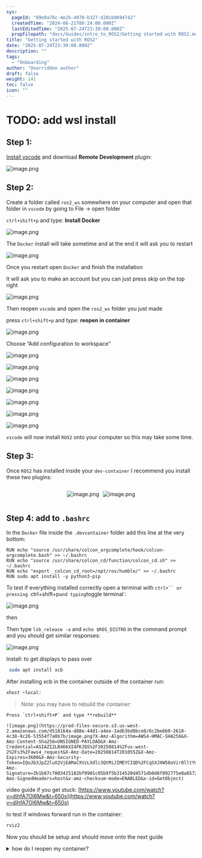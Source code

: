 ```yaml
---
sys:
  pageId: "89e0a78c-4e2b-4070-b327-d28cb0694742"
  createdTime: "2024-08-21T00:24:00.000Z"
  lastEditedTime: "2025-07-24T23:30:00.000Z"
  propFilepath: "docs/Guides/intro_to_ROS2/Getting started with ROS2.md"
title: "Getting started with ROS2"
date: "2025-07-24T23:30:00.000Z"
description: ""
tags:
  - "Onboarding"
author: "Overridden author"
draft: false
weight: 141
toc: false
icon: ""
---
```


# TODO: add wsl install

## Step 1:

[Install vscode](https://code.visualstudio.com/download) and download **Remote Development** plugin:

![image.png](https://prod-files-secure.s3.us-west-2.amazonaws.com/d518164a-d88e-44d1-a4ee-3adb3bd8bce0/efb52993-1881-4a40-b95e-6f020334f022/image.png?X-Amz-Algorithm=AWS4-HMAC-SHA256&X-Amz-Content-Sha256=UNSIGNED-PAYLOAD&X-Amz-Credential=ASIAZI2LB466V6A6CTVO%2F20250814%2Fus-west-2%2Fs3%2Faws4_request&X-Amz-Date=20250814T201052Z&X-Amz-Expires=3600&X-Amz-Security-Token=IQoJb3JpZ2luX2VjEAMaCXVzLXdlc3QtMiJHMEUCIQCXoKqyVc3Avk81vsUckKqVYttVTeeLmCpc1%2BagIFjlGgIgT6662AI2A1GiickuGe51DFp7dPMlqSfcjRTqL%2FM8ifsq%2FwMITBAAGgw2Mzc0MjMxODM4MDUiDPJziL4GcGrfSab18ircA5LAxtVfGOgkBPRHYEtw95GciMDH%2FYxqt9gm2s3old2ZZDSHuJeZOsNRSaHmNDNDh9oIXeUtoah18qhCyDvLcTPoSsln5o6WbLSN%2Fwmx6IJP6Cj4nyXT9shtVSJUG4YHuPBZKXovv6XmrKBM2yVWnX1Y47h8rc%2FLJAYj5qlz5jxJLpL%2BV%2BkkXw%2FgunZuWmNYYeH5FNZRhZ5SJHd8Bxu3jxDAVVio6x3ILRMqoqxm3G3woYUTXlAaavl6fBQniNFB06jMwwzbf%2Fge%2BsO5ZmR0cop%2FZ%2B84KKJ4E2UuI1BssvZSoO%2FfRcj3LewVbjpjXKWdKj5QViJ7Sl3lTVdSs3lKlT2XjQi%2FfdmnTUc31VsHsEK5aZ5lo2b2%2BlvRZjE09EWzlg0lDDP2sn5AVV4TPBdAiA5xXPB6iBWv2o7AtE4vV0VUzVFjzYt7TekM5oEXt40b7RDZ85BwbZUm0yRqimG0y93kBBimSAcsWTNwhswWtarrsR7WmtdzTst9H6ziZ4Px7SGChjYob8EeJwNZ%2FBrYly5xj1VtpQsRo42Nzf5RKTjXeaDFFu93YYB7MGzdF%2FrdR0FKkmhIK0r2AnxU5G7pdWaIMaOk2NbRM1vRD2NlcIAv6A1A19sYDtL6cIOGMJjp%2BMQGOqUBzKB7U5Np0bZqrd%2BGnF5XhI%2BkUSUDZW%2BbQeEpple9hFXEpJiWZZ1dJHrOaWtBevikeeFAA%2FByyS8VRBsN%2BJe4%2BdoVdNizL3JdlFvsGT%2FxaaKMYhCyqoTbtUIwq56SsyiHYbHtrkAgSTC3MDZFPhbpwjGLtXs%2BG59qBL5gu7iBnMjI9P7zz9cYIAbu%2F%2FsWYw0NkpLoWXec1oFSunL%2BUq%2F1H9yTIucu&X-Amz-Signature=ffa32157308165e2286c88dd61ea33d65f13c011318c4f18ffa051fa8271b69c&X-Amz-SignedHeaders=host&x-amz-checksum-mode=ENABLED&x-id=GetObject)

## Step 2:

Create a folder called `ros2_ws` somewhere on your computer and open that folder in `vscode` by going to File → open folder 

`ctrl+shift+p` and type: **Install Docker**

![image.png](https://prod-files-secure.s3.us-west-2.amazonaws.com/d518164a-d88e-44d1-a4ee-3adb3bd8bce0/2269dc0e-1cd5-47ff-bceb-c04ad9b2eab0/image.png?X-Amz-Algorithm=AWS4-HMAC-SHA256&X-Amz-Content-Sha256=UNSIGNED-PAYLOAD&X-Amz-Credential=ASIAZI2LB466V6A6CTVO%2F20250814%2Fus-west-2%2Fs3%2Faws4_request&X-Amz-Date=20250814T201052Z&X-Amz-Expires=3600&X-Amz-Security-Token=IQoJb3JpZ2luX2VjEAMaCXVzLXdlc3QtMiJHMEUCIQCXoKqyVc3Avk81vsUckKqVYttVTeeLmCpc1%2BagIFjlGgIgT6662AI2A1GiickuGe51DFp7dPMlqSfcjRTqL%2FM8ifsq%2FwMITBAAGgw2Mzc0MjMxODM4MDUiDPJziL4GcGrfSab18ircA5LAxtVfGOgkBPRHYEtw95GciMDH%2FYxqt9gm2s3old2ZZDSHuJeZOsNRSaHmNDNDh9oIXeUtoah18qhCyDvLcTPoSsln5o6WbLSN%2Fwmx6IJP6Cj4nyXT9shtVSJUG4YHuPBZKXovv6XmrKBM2yVWnX1Y47h8rc%2FLJAYj5qlz5jxJLpL%2BV%2BkkXw%2FgunZuWmNYYeH5FNZRhZ5SJHd8Bxu3jxDAVVio6x3ILRMqoqxm3G3woYUTXlAaavl6fBQniNFB06jMwwzbf%2Fge%2BsO5ZmR0cop%2FZ%2B84KKJ4E2UuI1BssvZSoO%2FfRcj3LewVbjpjXKWdKj5QViJ7Sl3lTVdSs3lKlT2XjQi%2FfdmnTUc31VsHsEK5aZ5lo2b2%2BlvRZjE09EWzlg0lDDP2sn5AVV4TPBdAiA5xXPB6iBWv2o7AtE4vV0VUzVFjzYt7TekM5oEXt40b7RDZ85BwbZUm0yRqimG0y93kBBimSAcsWTNwhswWtarrsR7WmtdzTst9H6ziZ4Px7SGChjYob8EeJwNZ%2FBrYly5xj1VtpQsRo42Nzf5RKTjXeaDFFu93YYB7MGzdF%2FrdR0FKkmhIK0r2AnxU5G7pdWaIMaOk2NbRM1vRD2NlcIAv6A1A19sYDtL6cIOGMJjp%2BMQGOqUBzKB7U5Np0bZqrd%2BGnF5XhI%2BkUSUDZW%2BbQeEpple9hFXEpJiWZZ1dJHrOaWtBevikeeFAA%2FByyS8VRBsN%2BJe4%2BdoVdNizL3JdlFvsGT%2FxaaKMYhCyqoTbtUIwq56SsyiHYbHtrkAgSTC3MDZFPhbpwjGLtXs%2BG59qBL5gu7iBnMjI9P7zz9cYIAbu%2F%2FsWYw0NkpLoWXec1oFSunL%2BUq%2F1H9yTIucu&X-Amz-Signature=12440e267e3fbb5aa24e151572398724cfa52b4f7dabdf3f64d45d33151d58f2&X-Amz-SignedHeaders=host&x-amz-checksum-mode=ENABLED&x-id=GetObject)

The `Docker` install will take sometime and at the end it will ask you to restart

![image.png](https://prod-files-secure.s3.us-west-2.amazonaws.com/d518164a-d88e-44d1-a4ee-3adb3bd8bce0/ed233f78-be33-4b1f-b89c-9c346c0e961e/image.png?X-Amz-Algorithm=AWS4-HMAC-SHA256&X-Amz-Content-Sha256=UNSIGNED-PAYLOAD&X-Amz-Credential=ASIAZI2LB466V6A6CTVO%2F20250814%2Fus-west-2%2Fs3%2Faws4_request&X-Amz-Date=20250814T201052Z&X-Amz-Expires=3600&X-Amz-Security-Token=IQoJb3JpZ2luX2VjEAMaCXVzLXdlc3QtMiJHMEUCIQCXoKqyVc3Avk81vsUckKqVYttVTeeLmCpc1%2BagIFjlGgIgT6662AI2A1GiickuGe51DFp7dPMlqSfcjRTqL%2FM8ifsq%2FwMITBAAGgw2Mzc0MjMxODM4MDUiDPJziL4GcGrfSab18ircA5LAxtVfGOgkBPRHYEtw95GciMDH%2FYxqt9gm2s3old2ZZDSHuJeZOsNRSaHmNDNDh9oIXeUtoah18qhCyDvLcTPoSsln5o6WbLSN%2Fwmx6IJP6Cj4nyXT9shtVSJUG4YHuPBZKXovv6XmrKBM2yVWnX1Y47h8rc%2FLJAYj5qlz5jxJLpL%2BV%2BkkXw%2FgunZuWmNYYeH5FNZRhZ5SJHd8Bxu3jxDAVVio6x3ILRMqoqxm3G3woYUTXlAaavl6fBQniNFB06jMwwzbf%2Fge%2BsO5ZmR0cop%2FZ%2B84KKJ4E2UuI1BssvZSoO%2FfRcj3LewVbjpjXKWdKj5QViJ7Sl3lTVdSs3lKlT2XjQi%2FfdmnTUc31VsHsEK5aZ5lo2b2%2BlvRZjE09EWzlg0lDDP2sn5AVV4TPBdAiA5xXPB6iBWv2o7AtE4vV0VUzVFjzYt7TekM5oEXt40b7RDZ85BwbZUm0yRqimG0y93kBBimSAcsWTNwhswWtarrsR7WmtdzTst9H6ziZ4Px7SGChjYob8EeJwNZ%2FBrYly5xj1VtpQsRo42Nzf5RKTjXeaDFFu93YYB7MGzdF%2FrdR0FKkmhIK0r2AnxU5G7pdWaIMaOk2NbRM1vRD2NlcIAv6A1A19sYDtL6cIOGMJjp%2BMQGOqUBzKB7U5Np0bZqrd%2BGnF5XhI%2BkUSUDZW%2BbQeEpple9hFXEpJiWZZ1dJHrOaWtBevikeeFAA%2FByyS8VRBsN%2BJe4%2BdoVdNizL3JdlFvsGT%2FxaaKMYhCyqoTbtUIwq56SsyiHYbHtrkAgSTC3MDZFPhbpwjGLtXs%2BG59qBL5gu7iBnMjI9P7zz9cYIAbu%2F%2FsWYw0NkpLoWXec1oFSunL%2BUq%2F1H9yTIucu&X-Amz-Signature=e27fc55f79abb1adadaf5b24fe33d31d8cf44e5e6e7fdee4ea818427243a94f6&X-Amz-SignedHeaders=host&x-amz-checksum-mode=ENABLED&x-id=GetObject)

Once you restart open `Docker` and finish the installation

It will ask you to make an account but you can just press skip on the top right

![image.png](https://prod-files-secure.s3.us-west-2.amazonaws.com/d518164a-d88e-44d1-a4ee-3adb3bd8bce0/21010ad9-1659-4fd9-9f59-9932a09b2a3d/image.png?X-Amz-Algorithm=AWS4-HMAC-SHA256&X-Amz-Content-Sha256=UNSIGNED-PAYLOAD&X-Amz-Credential=ASIAZI2LB466V6A6CTVO%2F20250814%2Fus-west-2%2Fs3%2Faws4_request&X-Amz-Date=20250814T201052Z&X-Amz-Expires=3600&X-Amz-Security-Token=IQoJb3JpZ2luX2VjEAMaCXVzLXdlc3QtMiJHMEUCIQCXoKqyVc3Avk81vsUckKqVYttVTeeLmCpc1%2BagIFjlGgIgT6662AI2A1GiickuGe51DFp7dPMlqSfcjRTqL%2FM8ifsq%2FwMITBAAGgw2Mzc0MjMxODM4MDUiDPJziL4GcGrfSab18ircA5LAxtVfGOgkBPRHYEtw95GciMDH%2FYxqt9gm2s3old2ZZDSHuJeZOsNRSaHmNDNDh9oIXeUtoah18qhCyDvLcTPoSsln5o6WbLSN%2Fwmx6IJP6Cj4nyXT9shtVSJUG4YHuPBZKXovv6XmrKBM2yVWnX1Y47h8rc%2FLJAYj5qlz5jxJLpL%2BV%2BkkXw%2FgunZuWmNYYeH5FNZRhZ5SJHd8Bxu3jxDAVVio6x3ILRMqoqxm3G3woYUTXlAaavl6fBQniNFB06jMwwzbf%2Fge%2BsO5ZmR0cop%2FZ%2B84KKJ4E2UuI1BssvZSoO%2FfRcj3LewVbjpjXKWdKj5QViJ7Sl3lTVdSs3lKlT2XjQi%2FfdmnTUc31VsHsEK5aZ5lo2b2%2BlvRZjE09EWzlg0lDDP2sn5AVV4TPBdAiA5xXPB6iBWv2o7AtE4vV0VUzVFjzYt7TekM5oEXt40b7RDZ85BwbZUm0yRqimG0y93kBBimSAcsWTNwhswWtarrsR7WmtdzTst9H6ziZ4Px7SGChjYob8EeJwNZ%2FBrYly5xj1VtpQsRo42Nzf5RKTjXeaDFFu93YYB7MGzdF%2FrdR0FKkmhIK0r2AnxU5G7pdWaIMaOk2NbRM1vRD2NlcIAv6A1A19sYDtL6cIOGMJjp%2BMQGOqUBzKB7U5Np0bZqrd%2BGnF5XhI%2BkUSUDZW%2BbQeEpple9hFXEpJiWZZ1dJHrOaWtBevikeeFAA%2FByyS8VRBsN%2BJe4%2BdoVdNizL3JdlFvsGT%2FxaaKMYhCyqoTbtUIwq56SsyiHYbHtrkAgSTC3MDZFPhbpwjGLtXs%2BG59qBL5gu7iBnMjI9P7zz9cYIAbu%2F%2FsWYw0NkpLoWXec1oFSunL%2BUq%2F1H9yTIucu&X-Amz-Signature=1a1c023f83be3abd27bf3c19b900cd0e0d838a418e1ed078a44709f28ee80008&X-Amz-SignedHeaders=host&x-amz-checksum-mode=ENABLED&x-id=GetObject)

Then reopen `vscode` and open the `ros2_ws` folder you just made

press `ctrl+shift+p` and type: **reopen in container**

![image.png](https://prod-files-secure.s3.us-west-2.amazonaws.com/d518164a-d88e-44d1-a4ee-3adb3bd8bce0/4e93b8c2-41ad-488c-8095-c74205196118/image.png?X-Amz-Algorithm=AWS4-HMAC-SHA256&X-Amz-Content-Sha256=UNSIGNED-PAYLOAD&X-Amz-Credential=ASIAZI2LB466V6A6CTVO%2F20250814%2Fus-west-2%2Fs3%2Faws4_request&X-Amz-Date=20250814T201052Z&X-Amz-Expires=3600&X-Amz-Security-Token=IQoJb3JpZ2luX2VjEAMaCXVzLXdlc3QtMiJHMEUCIQCXoKqyVc3Avk81vsUckKqVYttVTeeLmCpc1%2BagIFjlGgIgT6662AI2A1GiickuGe51DFp7dPMlqSfcjRTqL%2FM8ifsq%2FwMITBAAGgw2Mzc0MjMxODM4MDUiDPJziL4GcGrfSab18ircA5LAxtVfGOgkBPRHYEtw95GciMDH%2FYxqt9gm2s3old2ZZDSHuJeZOsNRSaHmNDNDh9oIXeUtoah18qhCyDvLcTPoSsln5o6WbLSN%2Fwmx6IJP6Cj4nyXT9shtVSJUG4YHuPBZKXovv6XmrKBM2yVWnX1Y47h8rc%2FLJAYj5qlz5jxJLpL%2BV%2BkkXw%2FgunZuWmNYYeH5FNZRhZ5SJHd8Bxu3jxDAVVio6x3ILRMqoqxm3G3woYUTXlAaavl6fBQniNFB06jMwwzbf%2Fge%2BsO5ZmR0cop%2FZ%2B84KKJ4E2UuI1BssvZSoO%2FfRcj3LewVbjpjXKWdKj5QViJ7Sl3lTVdSs3lKlT2XjQi%2FfdmnTUc31VsHsEK5aZ5lo2b2%2BlvRZjE09EWzlg0lDDP2sn5AVV4TPBdAiA5xXPB6iBWv2o7AtE4vV0VUzVFjzYt7TekM5oEXt40b7RDZ85BwbZUm0yRqimG0y93kBBimSAcsWTNwhswWtarrsR7WmtdzTst9H6ziZ4Px7SGChjYob8EeJwNZ%2FBrYly5xj1VtpQsRo42Nzf5RKTjXeaDFFu93YYB7MGzdF%2FrdR0FKkmhIK0r2AnxU5G7pdWaIMaOk2NbRM1vRD2NlcIAv6A1A19sYDtL6cIOGMJjp%2BMQGOqUBzKB7U5Np0bZqrd%2BGnF5XhI%2BkUSUDZW%2BbQeEpple9hFXEpJiWZZ1dJHrOaWtBevikeeFAA%2FByyS8VRBsN%2BJe4%2BdoVdNizL3JdlFvsGT%2FxaaKMYhCyqoTbtUIwq56SsyiHYbHtrkAgSTC3MDZFPhbpwjGLtXs%2BG59qBL5gu7iBnMjI9P7zz9cYIAbu%2F%2FsWYw0NkpLoWXec1oFSunL%2BUq%2F1H9yTIucu&X-Amz-Signature=47ad4aca45ca6d2d6fc4dce9dc09a2645444cd282b712ff7709a3157079e76e3&X-Amz-SignedHeaders=host&x-amz-checksum-mode=ENABLED&x-id=GetObject)

Choose “Add configuration to workspace”

![image.png](https://prod-files-secure.s3.us-west-2.amazonaws.com/d518164a-d88e-44d1-a4ee-3adb3bd8bce0/9560b282-5060-4989-ba37-97e7b2c22476/image.png?X-Amz-Algorithm=AWS4-HMAC-SHA256&X-Amz-Content-Sha256=UNSIGNED-PAYLOAD&X-Amz-Credential=ASIAZI2LB466V6A6CTVO%2F20250814%2Fus-west-2%2Fs3%2Faws4_request&X-Amz-Date=20250814T201052Z&X-Amz-Expires=3600&X-Amz-Security-Token=IQoJb3JpZ2luX2VjEAMaCXVzLXdlc3QtMiJHMEUCIQCXoKqyVc3Avk81vsUckKqVYttVTeeLmCpc1%2BagIFjlGgIgT6662AI2A1GiickuGe51DFp7dPMlqSfcjRTqL%2FM8ifsq%2FwMITBAAGgw2Mzc0MjMxODM4MDUiDPJziL4GcGrfSab18ircA5LAxtVfGOgkBPRHYEtw95GciMDH%2FYxqt9gm2s3old2ZZDSHuJeZOsNRSaHmNDNDh9oIXeUtoah18qhCyDvLcTPoSsln5o6WbLSN%2Fwmx6IJP6Cj4nyXT9shtVSJUG4YHuPBZKXovv6XmrKBM2yVWnX1Y47h8rc%2FLJAYj5qlz5jxJLpL%2BV%2BkkXw%2FgunZuWmNYYeH5FNZRhZ5SJHd8Bxu3jxDAVVio6x3ILRMqoqxm3G3woYUTXlAaavl6fBQniNFB06jMwwzbf%2Fge%2BsO5ZmR0cop%2FZ%2B84KKJ4E2UuI1BssvZSoO%2FfRcj3LewVbjpjXKWdKj5QViJ7Sl3lTVdSs3lKlT2XjQi%2FfdmnTUc31VsHsEK5aZ5lo2b2%2BlvRZjE09EWzlg0lDDP2sn5AVV4TPBdAiA5xXPB6iBWv2o7AtE4vV0VUzVFjzYt7TekM5oEXt40b7RDZ85BwbZUm0yRqimG0y93kBBimSAcsWTNwhswWtarrsR7WmtdzTst9H6ziZ4Px7SGChjYob8EeJwNZ%2FBrYly5xj1VtpQsRo42Nzf5RKTjXeaDFFu93YYB7MGzdF%2FrdR0FKkmhIK0r2AnxU5G7pdWaIMaOk2NbRM1vRD2NlcIAv6A1A19sYDtL6cIOGMJjp%2BMQGOqUBzKB7U5Np0bZqrd%2BGnF5XhI%2BkUSUDZW%2BbQeEpple9hFXEpJiWZZ1dJHrOaWtBevikeeFAA%2FByyS8VRBsN%2BJe4%2BdoVdNizL3JdlFvsGT%2FxaaKMYhCyqoTbtUIwq56SsyiHYbHtrkAgSTC3MDZFPhbpwjGLtXs%2BG59qBL5gu7iBnMjI9P7zz9cYIAbu%2F%2FsWYw0NkpLoWXec1oFSunL%2BUq%2F1H9yTIucu&X-Amz-Signature=b27c6dfdfe17da1219171462c5fab56d59e933744d3e8ebb1238c0e8a5f3bed0&X-Amz-SignedHeaders=host&x-amz-checksum-mode=ENABLED&x-id=GetObject)

![image.png](https://prod-files-secure.s3.us-west-2.amazonaws.com/d518164a-d88e-44d1-a4ee-3adb3bd8bce0/2ee63f81-886b-48e8-a553-dc6e5eac99e4/image.png?X-Amz-Algorithm=AWS4-HMAC-SHA256&X-Amz-Content-Sha256=UNSIGNED-PAYLOAD&X-Amz-Credential=ASIAZI2LB466V6A6CTVO%2F20250814%2Fus-west-2%2Fs3%2Faws4_request&X-Amz-Date=20250814T201052Z&X-Amz-Expires=3600&X-Amz-Security-Token=IQoJb3JpZ2luX2VjEAMaCXVzLXdlc3QtMiJHMEUCIQCXoKqyVc3Avk81vsUckKqVYttVTeeLmCpc1%2BagIFjlGgIgT6662AI2A1GiickuGe51DFp7dPMlqSfcjRTqL%2FM8ifsq%2FwMITBAAGgw2Mzc0MjMxODM4MDUiDPJziL4GcGrfSab18ircA5LAxtVfGOgkBPRHYEtw95GciMDH%2FYxqt9gm2s3old2ZZDSHuJeZOsNRSaHmNDNDh9oIXeUtoah18qhCyDvLcTPoSsln5o6WbLSN%2Fwmx6IJP6Cj4nyXT9shtVSJUG4YHuPBZKXovv6XmrKBM2yVWnX1Y47h8rc%2FLJAYj5qlz5jxJLpL%2BV%2BkkXw%2FgunZuWmNYYeH5FNZRhZ5SJHd8Bxu3jxDAVVio6x3ILRMqoqxm3G3woYUTXlAaavl6fBQniNFB06jMwwzbf%2Fge%2BsO5ZmR0cop%2FZ%2B84KKJ4E2UuI1BssvZSoO%2FfRcj3LewVbjpjXKWdKj5QViJ7Sl3lTVdSs3lKlT2XjQi%2FfdmnTUc31VsHsEK5aZ5lo2b2%2BlvRZjE09EWzlg0lDDP2sn5AVV4TPBdAiA5xXPB6iBWv2o7AtE4vV0VUzVFjzYt7TekM5oEXt40b7RDZ85BwbZUm0yRqimG0y93kBBimSAcsWTNwhswWtarrsR7WmtdzTst9H6ziZ4Px7SGChjYob8EeJwNZ%2FBrYly5xj1VtpQsRo42Nzf5RKTjXeaDFFu93YYB7MGzdF%2FrdR0FKkmhIK0r2AnxU5G7pdWaIMaOk2NbRM1vRD2NlcIAv6A1A19sYDtL6cIOGMJjp%2BMQGOqUBzKB7U5Np0bZqrd%2BGnF5XhI%2BkUSUDZW%2BbQeEpple9hFXEpJiWZZ1dJHrOaWtBevikeeFAA%2FByyS8VRBsN%2BJe4%2BdoVdNizL3JdlFvsGT%2FxaaKMYhCyqoTbtUIwq56SsyiHYbHtrkAgSTC3MDZFPhbpwjGLtXs%2BG59qBL5gu7iBnMjI9P7zz9cYIAbu%2F%2FsWYw0NkpLoWXec1oFSunL%2BUq%2F1H9yTIucu&X-Amz-Signature=92a0564d00856391fb60bc7c64151fec2a57825a4337df6d6172cd33d65fa387&X-Amz-SignedHeaders=host&x-amz-checksum-mode=ENABLED&x-id=GetObject)

![image.png](https://prod-files-secure.s3.us-west-2.amazonaws.com/d518164a-d88e-44d1-a4ee-3adb3bd8bce0/e0fd626c-c8b6-4b2c-95d1-fa4c26514504/image.png?X-Amz-Algorithm=AWS4-HMAC-SHA256&X-Amz-Content-Sha256=UNSIGNED-PAYLOAD&X-Amz-Credential=ASIAZI2LB466V6A6CTVO%2F20250814%2Fus-west-2%2Fs3%2Faws4_request&X-Amz-Date=20250814T201052Z&X-Amz-Expires=3600&X-Amz-Security-Token=IQoJb3JpZ2luX2VjEAMaCXVzLXdlc3QtMiJHMEUCIQCXoKqyVc3Avk81vsUckKqVYttVTeeLmCpc1%2BagIFjlGgIgT6662AI2A1GiickuGe51DFp7dPMlqSfcjRTqL%2FM8ifsq%2FwMITBAAGgw2Mzc0MjMxODM4MDUiDPJziL4GcGrfSab18ircA5LAxtVfGOgkBPRHYEtw95GciMDH%2FYxqt9gm2s3old2ZZDSHuJeZOsNRSaHmNDNDh9oIXeUtoah18qhCyDvLcTPoSsln5o6WbLSN%2Fwmx6IJP6Cj4nyXT9shtVSJUG4YHuPBZKXovv6XmrKBM2yVWnX1Y47h8rc%2FLJAYj5qlz5jxJLpL%2BV%2BkkXw%2FgunZuWmNYYeH5FNZRhZ5SJHd8Bxu3jxDAVVio6x3ILRMqoqxm3G3woYUTXlAaavl6fBQniNFB06jMwwzbf%2Fge%2BsO5ZmR0cop%2FZ%2B84KKJ4E2UuI1BssvZSoO%2FfRcj3LewVbjpjXKWdKj5QViJ7Sl3lTVdSs3lKlT2XjQi%2FfdmnTUc31VsHsEK5aZ5lo2b2%2BlvRZjE09EWzlg0lDDP2sn5AVV4TPBdAiA5xXPB6iBWv2o7AtE4vV0VUzVFjzYt7TekM5oEXt40b7RDZ85BwbZUm0yRqimG0y93kBBimSAcsWTNwhswWtarrsR7WmtdzTst9H6ziZ4Px7SGChjYob8EeJwNZ%2FBrYly5xj1VtpQsRo42Nzf5RKTjXeaDFFu93YYB7MGzdF%2FrdR0FKkmhIK0r2AnxU5G7pdWaIMaOk2NbRM1vRD2NlcIAv6A1A19sYDtL6cIOGMJjp%2BMQGOqUBzKB7U5Np0bZqrd%2BGnF5XhI%2BkUSUDZW%2BbQeEpple9hFXEpJiWZZ1dJHrOaWtBevikeeFAA%2FByyS8VRBsN%2BJe4%2BdoVdNizL3JdlFvsGT%2FxaaKMYhCyqoTbtUIwq56SsyiHYbHtrkAgSTC3MDZFPhbpwjGLtXs%2BG59qBL5gu7iBnMjI9P7zz9cYIAbu%2F%2FsWYw0NkpLoWXec1oFSunL%2BUq%2F1H9yTIucu&X-Amz-Signature=c188ccc80dfe15fb41478043e6b95eed24b4c7a0654556780e51e400536eaed2&X-Amz-SignedHeaders=host&x-amz-checksum-mode=ENABLED&x-id=GetObject)

![image.png](https://prod-files-secure.s3.us-west-2.amazonaws.com/d518164a-d88e-44d1-a4ee-3adb3bd8bce0/a2e13f50-d2ab-4719-a4c2-7ced634bfc9d/image.png?X-Amz-Algorithm=AWS4-HMAC-SHA256&X-Amz-Content-Sha256=UNSIGNED-PAYLOAD&X-Amz-Credential=ASIAZI2LB466V6A6CTVO%2F20250814%2Fus-west-2%2Fs3%2Faws4_request&X-Amz-Date=20250814T201052Z&X-Amz-Expires=3600&X-Amz-Security-Token=IQoJb3JpZ2luX2VjEAMaCXVzLXdlc3QtMiJHMEUCIQCXoKqyVc3Avk81vsUckKqVYttVTeeLmCpc1%2BagIFjlGgIgT6662AI2A1GiickuGe51DFp7dPMlqSfcjRTqL%2FM8ifsq%2FwMITBAAGgw2Mzc0MjMxODM4MDUiDPJziL4GcGrfSab18ircA5LAxtVfGOgkBPRHYEtw95GciMDH%2FYxqt9gm2s3old2ZZDSHuJeZOsNRSaHmNDNDh9oIXeUtoah18qhCyDvLcTPoSsln5o6WbLSN%2Fwmx6IJP6Cj4nyXT9shtVSJUG4YHuPBZKXovv6XmrKBM2yVWnX1Y47h8rc%2FLJAYj5qlz5jxJLpL%2BV%2BkkXw%2FgunZuWmNYYeH5FNZRhZ5SJHd8Bxu3jxDAVVio6x3ILRMqoqxm3G3woYUTXlAaavl6fBQniNFB06jMwwzbf%2Fge%2BsO5ZmR0cop%2FZ%2B84KKJ4E2UuI1BssvZSoO%2FfRcj3LewVbjpjXKWdKj5QViJ7Sl3lTVdSs3lKlT2XjQi%2FfdmnTUc31VsHsEK5aZ5lo2b2%2BlvRZjE09EWzlg0lDDP2sn5AVV4TPBdAiA5xXPB6iBWv2o7AtE4vV0VUzVFjzYt7TekM5oEXt40b7RDZ85BwbZUm0yRqimG0y93kBBimSAcsWTNwhswWtarrsR7WmtdzTst9H6ziZ4Px7SGChjYob8EeJwNZ%2FBrYly5xj1VtpQsRo42Nzf5RKTjXeaDFFu93YYB7MGzdF%2FrdR0FKkmhIK0r2AnxU5G7pdWaIMaOk2NbRM1vRD2NlcIAv6A1A19sYDtL6cIOGMJjp%2BMQGOqUBzKB7U5Np0bZqrd%2BGnF5XhI%2BkUSUDZW%2BbQeEpple9hFXEpJiWZZ1dJHrOaWtBevikeeFAA%2FByyS8VRBsN%2BJe4%2BdoVdNizL3JdlFvsGT%2FxaaKMYhCyqoTbtUIwq56SsyiHYbHtrkAgSTC3MDZFPhbpwjGLtXs%2BG59qBL5gu7iBnMjI9P7zz9cYIAbu%2F%2FsWYw0NkpLoWXec1oFSunL%2BUq%2F1H9yTIucu&X-Amz-Signature=fa2dc4517bf8e4272b7fa0dea9ee9cd2927e1edfa98271024a33ec401bdfaadd&X-Amz-SignedHeaders=host&x-amz-checksum-mode=ENABLED&x-id=GetObject)

![image.png](https://prod-files-secure.s3.us-west-2.amazonaws.com/d518164a-d88e-44d1-a4ee-3adb3bd8bce0/6cc478ad-aaba-4bf7-9fcc-403277ab896c/image.png?X-Amz-Algorithm=AWS4-HMAC-SHA256&X-Amz-Content-Sha256=UNSIGNED-PAYLOAD&X-Amz-Credential=ASIAZI2LB466V6A6CTVO%2F20250814%2Fus-west-2%2Fs3%2Faws4_request&X-Amz-Date=20250814T201052Z&X-Amz-Expires=3600&X-Amz-Security-Token=IQoJb3JpZ2luX2VjEAMaCXVzLXdlc3QtMiJHMEUCIQCXoKqyVc3Avk81vsUckKqVYttVTeeLmCpc1%2BagIFjlGgIgT6662AI2A1GiickuGe51DFp7dPMlqSfcjRTqL%2FM8ifsq%2FwMITBAAGgw2Mzc0MjMxODM4MDUiDPJziL4GcGrfSab18ircA5LAxtVfGOgkBPRHYEtw95GciMDH%2FYxqt9gm2s3old2ZZDSHuJeZOsNRSaHmNDNDh9oIXeUtoah18qhCyDvLcTPoSsln5o6WbLSN%2Fwmx6IJP6Cj4nyXT9shtVSJUG4YHuPBZKXovv6XmrKBM2yVWnX1Y47h8rc%2FLJAYj5qlz5jxJLpL%2BV%2BkkXw%2FgunZuWmNYYeH5FNZRhZ5SJHd8Bxu3jxDAVVio6x3ILRMqoqxm3G3woYUTXlAaavl6fBQniNFB06jMwwzbf%2Fge%2BsO5ZmR0cop%2FZ%2B84KKJ4E2UuI1BssvZSoO%2FfRcj3LewVbjpjXKWdKj5QViJ7Sl3lTVdSs3lKlT2XjQi%2FfdmnTUc31VsHsEK5aZ5lo2b2%2BlvRZjE09EWzlg0lDDP2sn5AVV4TPBdAiA5xXPB6iBWv2o7AtE4vV0VUzVFjzYt7TekM5oEXt40b7RDZ85BwbZUm0yRqimG0y93kBBimSAcsWTNwhswWtarrsR7WmtdzTst9H6ziZ4Px7SGChjYob8EeJwNZ%2FBrYly5xj1VtpQsRo42Nzf5RKTjXeaDFFu93YYB7MGzdF%2FrdR0FKkmhIK0r2AnxU5G7pdWaIMaOk2NbRM1vRD2NlcIAv6A1A19sYDtL6cIOGMJjp%2BMQGOqUBzKB7U5Np0bZqrd%2BGnF5XhI%2BkUSUDZW%2BbQeEpple9hFXEpJiWZZ1dJHrOaWtBevikeeFAA%2FByyS8VRBsN%2BJe4%2BdoVdNizL3JdlFvsGT%2FxaaKMYhCyqoTbtUIwq56SsyiHYbHtrkAgSTC3MDZFPhbpwjGLtXs%2BG59qBL5gu7iBnMjI9P7zz9cYIAbu%2F%2FsWYw0NkpLoWXec1oFSunL%2BUq%2F1H9yTIucu&X-Amz-Signature=e50879ff457e872c09d56a778f414c2070952209581f9b59cc44be1cbca2e701&X-Amz-SignedHeaders=host&x-amz-checksum-mode=ENABLED&x-id=GetObject)

![image.png](https://prod-files-secure.s3.us-west-2.amazonaws.com/d518164a-d88e-44d1-a4ee-3adb3bd8bce0/53255b28-f75e-430f-b9e3-c0ac8577e42b/image.png?X-Amz-Algorithm=AWS4-HMAC-SHA256&X-Amz-Content-Sha256=UNSIGNED-PAYLOAD&X-Amz-Credential=ASIAZI2LB466V6A6CTVO%2F20250814%2Fus-west-2%2Fs3%2Faws4_request&X-Amz-Date=20250814T201052Z&X-Amz-Expires=3600&X-Amz-Security-Token=IQoJb3JpZ2luX2VjEAMaCXVzLXdlc3QtMiJHMEUCIQCXoKqyVc3Avk81vsUckKqVYttVTeeLmCpc1%2BagIFjlGgIgT6662AI2A1GiickuGe51DFp7dPMlqSfcjRTqL%2FM8ifsq%2FwMITBAAGgw2Mzc0MjMxODM4MDUiDPJziL4GcGrfSab18ircA5LAxtVfGOgkBPRHYEtw95GciMDH%2FYxqt9gm2s3old2ZZDSHuJeZOsNRSaHmNDNDh9oIXeUtoah18qhCyDvLcTPoSsln5o6WbLSN%2Fwmx6IJP6Cj4nyXT9shtVSJUG4YHuPBZKXovv6XmrKBM2yVWnX1Y47h8rc%2FLJAYj5qlz5jxJLpL%2BV%2BkkXw%2FgunZuWmNYYeH5FNZRhZ5SJHd8Bxu3jxDAVVio6x3ILRMqoqxm3G3woYUTXlAaavl6fBQniNFB06jMwwzbf%2Fge%2BsO5ZmR0cop%2FZ%2B84KKJ4E2UuI1BssvZSoO%2FfRcj3LewVbjpjXKWdKj5QViJ7Sl3lTVdSs3lKlT2XjQi%2FfdmnTUc31VsHsEK5aZ5lo2b2%2BlvRZjE09EWzlg0lDDP2sn5AVV4TPBdAiA5xXPB6iBWv2o7AtE4vV0VUzVFjzYt7TekM5oEXt40b7RDZ85BwbZUm0yRqimG0y93kBBimSAcsWTNwhswWtarrsR7WmtdzTst9H6ziZ4Px7SGChjYob8EeJwNZ%2FBrYly5xj1VtpQsRo42Nzf5RKTjXeaDFFu93YYB7MGzdF%2FrdR0FKkmhIK0r2AnxU5G7pdWaIMaOk2NbRM1vRD2NlcIAv6A1A19sYDtL6cIOGMJjp%2BMQGOqUBzKB7U5Np0bZqrd%2BGnF5XhI%2BkUSUDZW%2BbQeEpple9hFXEpJiWZZ1dJHrOaWtBevikeeFAA%2FByyS8VRBsN%2BJe4%2BdoVdNizL3JdlFvsGT%2FxaaKMYhCyqoTbtUIwq56SsyiHYbHtrkAgSTC3MDZFPhbpwjGLtXs%2BG59qBL5gu7iBnMjI9P7zz9cYIAbu%2F%2FsWYw0NkpLoWXec1oFSunL%2BUq%2F1H9yTIucu&X-Amz-Signature=8e639a79f57abb111be319a15d6ff2b899ba490e1f4ad36c62b44bdfd1f95657&X-Amz-SignedHeaders=host&x-amz-checksum-mode=ENABLED&x-id=GetObject)

![image.png](https://prod-files-secure.s3.us-west-2.amazonaws.com/d518164a-d88e-44d1-a4ee-3adb3bd8bce0/7c562767-5af9-4ffb-97d1-327bcdf4ee00/image.png?X-Amz-Algorithm=AWS4-HMAC-SHA256&X-Amz-Content-Sha256=UNSIGNED-PAYLOAD&X-Amz-Credential=ASIAZI2LB466V6A6CTVO%2F20250814%2Fus-west-2%2Fs3%2Faws4_request&X-Amz-Date=20250814T201052Z&X-Amz-Expires=3600&X-Amz-Security-Token=IQoJb3JpZ2luX2VjEAMaCXVzLXdlc3QtMiJHMEUCIQCXoKqyVc3Avk81vsUckKqVYttVTeeLmCpc1%2BagIFjlGgIgT6662AI2A1GiickuGe51DFp7dPMlqSfcjRTqL%2FM8ifsq%2FwMITBAAGgw2Mzc0MjMxODM4MDUiDPJziL4GcGrfSab18ircA5LAxtVfGOgkBPRHYEtw95GciMDH%2FYxqt9gm2s3old2ZZDSHuJeZOsNRSaHmNDNDh9oIXeUtoah18qhCyDvLcTPoSsln5o6WbLSN%2Fwmx6IJP6Cj4nyXT9shtVSJUG4YHuPBZKXovv6XmrKBM2yVWnX1Y47h8rc%2FLJAYj5qlz5jxJLpL%2BV%2BkkXw%2FgunZuWmNYYeH5FNZRhZ5SJHd8Bxu3jxDAVVio6x3ILRMqoqxm3G3woYUTXlAaavl6fBQniNFB06jMwwzbf%2Fge%2BsO5ZmR0cop%2FZ%2B84KKJ4E2UuI1BssvZSoO%2FfRcj3LewVbjpjXKWdKj5QViJ7Sl3lTVdSs3lKlT2XjQi%2FfdmnTUc31VsHsEK5aZ5lo2b2%2BlvRZjE09EWzlg0lDDP2sn5AVV4TPBdAiA5xXPB6iBWv2o7AtE4vV0VUzVFjzYt7TekM5oEXt40b7RDZ85BwbZUm0yRqimG0y93kBBimSAcsWTNwhswWtarrsR7WmtdzTst9H6ziZ4Px7SGChjYob8EeJwNZ%2FBrYly5xj1VtpQsRo42Nzf5RKTjXeaDFFu93YYB7MGzdF%2FrdR0FKkmhIK0r2AnxU5G7pdWaIMaOk2NbRM1vRD2NlcIAv6A1A19sYDtL6cIOGMJjp%2BMQGOqUBzKB7U5Np0bZqrd%2BGnF5XhI%2BkUSUDZW%2BbQeEpple9hFXEpJiWZZ1dJHrOaWtBevikeeFAA%2FByyS8VRBsN%2BJe4%2BdoVdNizL3JdlFvsGT%2FxaaKMYhCyqoTbtUIwq56SsyiHYbHtrkAgSTC3MDZFPhbpwjGLtXs%2BG59qBL5gu7iBnMjI9P7zz9cYIAbu%2F%2FsWYw0NkpLoWXec1oFSunL%2BUq%2F1H9yTIucu&X-Amz-Signature=ca2cef9c33e78947fd0ce5433e99763fcb6e84a9311c7a45a22d633e032c8622&X-Amz-SignedHeaders=host&x-amz-checksum-mode=ENABLED&x-id=GetObject)

`vscode` will now install `ROS2` onto your computer so this may take some time.

## Step 3:

Once `ROS2` has installed inside your `dev-container` I recommend you install these two plugins:

<div style="display: flex;flex-direction: row; column-gap:10px; max-width: 630px;justify-content: center;">
<div>

![image.png](https://prod-files-secure.s3.us-west-2.amazonaws.com/d518164a-d88e-44d1-a4ee-3adb3bd8bce0/3fc3d550-5a54-4ba1-ba6b-faa01cdb7369/image.png?X-Amz-Algorithm=AWS4-HMAC-SHA256&X-Amz-Content-Sha256=UNSIGNED-PAYLOAD&X-Amz-Credential=ASIAZI2LB466V567ROAN%2F20250814%2Fus-west-2%2Fs3%2Faws4_request&X-Amz-Date=20250814T201055Z&X-Amz-Expires=3600&X-Amz-Security-Token=IQoJb3JpZ2luX2VjEAMaCXVzLXdlc3QtMiJGMEQCICYd0nRwI%2FI9rpcq3wptjPX%2Fd0eN6kMlprNpg7TPywnyAiBH29CZhoB8YgzNKgpagRJoazwS%2BZIayfC9oWi3INCUeSr%2FAwhMEAAaDDYzNzQyMzE4MzgwNSIMo%2F5DGKRXtBjLZ5ZfKtwD2%2FdNQ%2BQIETDvmEFxCs%2FGkfB5ZeOHakTptjSSJYNhXBVPyg24yRNwqusCuIZM44jlGzJwmk1TJwfx0mkjU8Brq5udwqf86fO2RsnWj8foL1zUzywOYAmODbUoXTxCt%2BNVV5tplS%2FkJD9VJwPeHWgpp8wDIfxjk9%2BFedhxJ22l4pTPyxI1%2BNgkBom2FnqqQ76x2UdfZVGbqnTStFZqbGviefIOlFxBxQETJa9Vhao%2Fj21dTfRzUwsBv64xMg8dIfB9920rYY1WuJs3YMXc%2Fgr%2FuJIeEuSy4OqhOe4XYLNFx2imxrecxrTS1iHrNrMehjR0%2FMv99mHQoFiYAFt%2FA3523gBVCfiWKbNps8WuNrDfies%2Bhk%2F6UJdUO0RFCjnDAWtqNsWTsgVnRJQh5YBL3QsQxjTfLli8XxFt1Tb93ZeJu5XvZUSmO%2BQuMTfXye6syo9txsbfPBbHP%2FRJyyNx%2B3qRH%2FibD1cz8A0eUCbUfCXXn381KHyAhbYzJD0uoqTVj4gf3dVQiipGKNRjNQFpQlH5lyQssbqf%2ByuzXBjr2bpMsgIrNpLB2PZzq40ecOhsN210ScgN%2BQLMlDalXRGE1QUqTp4qcUvcyquBmRLmQBw7ELm0D17jM2EMWxQcAvQw%2B%2Bj4xAY6pgFFb%2FrI9UeIA0SXx4sGbz%2BMlAvwu9h7p4%2B7qDDyhKkmsGkCVJSywDmmhGcBezrHyoD1i0vhPy8ZGFFSGxUwfILlCb55bTGYmnU%2Bp2ex8zeJjnc0fV737uTWYmVHkk%2FAvQhfxmqLYObfTZ%2FE8T2l45GasKKm387rdnqEq1yFyzif9Z5IdIeqJ0Wac%2BkbMyDjswzE%2BwCjJ8Mr%2FG65Z1a%2FnF6Mj65kZD8Q&X-Amz-Signature=b9eed691565808fcbbbeaeeb284a68bbb90778152c421eeec0bd6a678bc4688c&X-Amz-SignedHeaders=host&x-amz-checksum-mode=ENABLED&x-id=GetObject)

</div>
<div>

![image.png](https://prod-files-secure.s3.us-west-2.amazonaws.com/d518164a-d88e-44d1-a4ee-3adb3bd8bce0/d994cc66-13c2-4093-a5a3-f84cf4601a82/image.png?X-Amz-Algorithm=AWS4-HMAC-SHA256&X-Amz-Content-Sha256=UNSIGNED-PAYLOAD&X-Amz-Credential=ASIAZI2LB466SKIQO2TU%2F20250814%2Fus-west-2%2Fs3%2Faws4_request&X-Amz-Date=20250814T201055Z&X-Amz-Expires=3600&X-Amz-Security-Token=IQoJb3JpZ2luX2VjEAMaCXVzLXdlc3QtMiJGMEQCIBQmt1TAwQXXykRp0TjvWMpfBrDggj6ftzwGK0smTvqkAiBQxxwJEskpNBsgTjDkiu1hYFZfU054grsXONAjZyKLgCr%2FAwhMEAAaDDYzNzQyMzE4MzgwNSIMtbrJ7sVZ4hf%2BxbbOKtwDpCXpkejB4i%2BuFxNFUNLwTH3hnO8Q38YjFkhnFlMwBX1YJBMggb6edlns2BO0DrCO2TF4M0AapUwpwVSVzs8yAJ59ysPLMPhVb0vvbyfTXGj%2B1SHg4afbQ87jKeSFIXiYMh9c%2B02Y%2Bi8oSCJF81XnR%2FpO9BVUi%2BQkPbNs2a2PjAcxph0%2FCJElzn%2FVhFRHQaDhWimhjmgSisjUbCSd92zzogMHn0Yy%2BqsxMDVg22%2BHVgoXQbtS7x9i8LynJ403GN%2F0YgHVr0wNQdEVsvkEfIDP%2Fs6HZzVStbM7uhT73%2Bwwgh%2FWZe1HQZL3r2dhjfr9OGzEADe6r9uBOA2fNiTdG58xP8SutF0I7n%2F%2F1F3DYVRlQQwSZ5A3rt94U3XgFU3j4Z%2F69WNm6icVzruA6kGlUQP3Dq0UnBRMYnOfqiV3umwR9%2BHa2e%2B4iWvoyMNwzDfGmiopostp1Jql9%2BiX5nTJ7zBT9wDWaAg0WSZDTcmaOdE7BI28qQa4cVWDIOCS2AysdvDC1cfIPu5FGUQXug6mZ3XQrl1WTFanDxxSjC%2BgPqzT3LKCPy%2FpJ2TF72xEz%2FZ7A4I2Lsee5YIkZWpBtiCuBESV1dyB7YQoAhE4qp5w1Jz4e6uS%2FChu4zAn0gdWF%2Fgwren4xAY6pgF7paaEqDBnozs3aqxo4ifTHqaYz%2BUiDYL2mt3XpY7H7192%2FZnf4wcBc7%2BSA58kkKLI2lAy7BvHSm0ZK%2BzXsCXUpa1xtE6CoWVsuO1mByfg43IV%2BsvFQKJ7N%2FFvwqHnSij3aH%2F5uYEvUUPxf%2BYfWlCDKjZV%2BJJwaQeZZWgALiSbLPS1FjjscvWmy8JOjkDmcRXguYK6i0btwrHNwlxaeV5X2Rlfk0uh&X-Amz-Signature=07f96f2da89c8492d5d3d7f5af56b359f40ca2e182ae930fcdba6f9bd0b7f3f3&X-Amz-SignedHeaders=host&x-amz-checksum-mode=ENABLED&x-id=GetObject)

</div>
</div>

## Step 4: add to `.bashrc`

In the `Docker` file inside the `.devcontainer` folder add this line at the very bottom: 

```docker
RUN echo "source /usr/share/colcon_argcomplete/hook/colcon-argcomplete.bash" >> ~/.bashrc
RUN echo "source /usr/share/colcon_cd/function/colcon_cd.sh" >> ~/.bashrc
RUN echo "export _colcon_cd_root=/opt/ros/humble/" >> ~/.bashrc
RUN sudo apt install -y python3-pip 
```

To test if everything installed correctly open a terminal with `ctrl+`` or pressing `ctrl+shift+p` and typing `toggle terminal`:

![image.png](https://prod-files-secure.s3.us-west-2.amazonaws.com/d518164a-d88e-44d1-a4ee-3adb3bd8bce0/6a4943d8-b04e-4c02-9a58-775f3384d1a5/image.png?X-Amz-Algorithm=AWS4-HMAC-SHA256&X-Amz-Content-Sha256=UNSIGNED-PAYLOAD&X-Amz-Credential=ASIAZI2LB466V6A6CTVO%2F20250814%2Fus-west-2%2Fs3%2Faws4_request&X-Amz-Date=20250814T201052Z&X-Amz-Expires=3600&X-Amz-Security-Token=IQoJb3JpZ2luX2VjEAMaCXVzLXdlc3QtMiJHMEUCIQCXoKqyVc3Avk81vsUckKqVYttVTeeLmCpc1%2BagIFjlGgIgT6662AI2A1GiickuGe51DFp7dPMlqSfcjRTqL%2FM8ifsq%2FwMITBAAGgw2Mzc0MjMxODM4MDUiDPJziL4GcGrfSab18ircA5LAxtVfGOgkBPRHYEtw95GciMDH%2FYxqt9gm2s3old2ZZDSHuJeZOsNRSaHmNDNDh9oIXeUtoah18qhCyDvLcTPoSsln5o6WbLSN%2Fwmx6IJP6Cj4nyXT9shtVSJUG4YHuPBZKXovv6XmrKBM2yVWnX1Y47h8rc%2FLJAYj5qlz5jxJLpL%2BV%2BkkXw%2FgunZuWmNYYeH5FNZRhZ5SJHd8Bxu3jxDAVVio6x3ILRMqoqxm3G3woYUTXlAaavl6fBQniNFB06jMwwzbf%2Fge%2BsO5ZmR0cop%2FZ%2B84KKJ4E2UuI1BssvZSoO%2FfRcj3LewVbjpjXKWdKj5QViJ7Sl3lTVdSs3lKlT2XjQi%2FfdmnTUc31VsHsEK5aZ5lo2b2%2BlvRZjE09EWzlg0lDDP2sn5AVV4TPBdAiA5xXPB6iBWv2o7AtE4vV0VUzVFjzYt7TekM5oEXt40b7RDZ85BwbZUm0yRqimG0y93kBBimSAcsWTNwhswWtarrsR7WmtdzTst9H6ziZ4Px7SGChjYob8EeJwNZ%2FBrYly5xj1VtpQsRo42Nzf5RKTjXeaDFFu93YYB7MGzdF%2FrdR0FKkmhIK0r2AnxU5G7pdWaIMaOk2NbRM1vRD2NlcIAv6A1A19sYDtL6cIOGMJjp%2BMQGOqUBzKB7U5Np0bZqrd%2BGnF5XhI%2BkUSUDZW%2BbQeEpple9hFXEpJiWZZ1dJHrOaWtBevikeeFAA%2FByyS8VRBsN%2BJe4%2BdoVdNizL3JdlFvsGT%2FxaaKMYhCyqoTbtUIwq56SsyiHYbHtrkAgSTC3MDZFPhbpwjGLtXs%2BG59qBL5gu7iBnMjI9P7zz9cYIAbu%2F%2FsWYw0NkpLoWXec1oFSunL%2BUq%2F1H9yTIucu&X-Amz-Signature=603b821939004859137f7ce1c3916e2e612ee7cbf393878fb5d6b09859757aef&X-Amz-SignedHeaders=host&x-amz-checksum-mode=ENABLED&x-id=GetObject)

then 

Then type `lsb_release -a` and `echo $ROS_DISTRO` in the command prompt and you should get similar responses:

![image.png](https://prod-files-secure.s3.us-west-2.amazonaws.com/d518164a-d88e-44d1-a4ee-3adb3bd8bce0/3e635dec-a805-4e85-8b9e-d000e5b71a4e/image.png?X-Amz-Algorithm=AWS4-HMAC-SHA256&X-Amz-Content-Sha256=UNSIGNED-PAYLOAD&X-Amz-Credential=ASIAZI2LB466V6A6CTVO%2F20250814%2Fus-west-2%2Fs3%2Faws4_request&X-Amz-Date=20250814T201052Z&X-Amz-Expires=3600&X-Amz-Security-Token=IQoJb3JpZ2luX2VjEAMaCXVzLXdlc3QtMiJHMEUCIQCXoKqyVc3Avk81vsUckKqVYttVTeeLmCpc1%2BagIFjlGgIgT6662AI2A1GiickuGe51DFp7dPMlqSfcjRTqL%2FM8ifsq%2FwMITBAAGgw2Mzc0MjMxODM4MDUiDPJziL4GcGrfSab18ircA5LAxtVfGOgkBPRHYEtw95GciMDH%2FYxqt9gm2s3old2ZZDSHuJeZOsNRSaHmNDNDh9oIXeUtoah18qhCyDvLcTPoSsln5o6WbLSN%2Fwmx6IJP6Cj4nyXT9shtVSJUG4YHuPBZKXovv6XmrKBM2yVWnX1Y47h8rc%2FLJAYj5qlz5jxJLpL%2BV%2BkkXw%2FgunZuWmNYYeH5FNZRhZ5SJHd8Bxu3jxDAVVio6x3ILRMqoqxm3G3woYUTXlAaavl6fBQniNFB06jMwwzbf%2Fge%2BsO5ZmR0cop%2FZ%2B84KKJ4E2UuI1BssvZSoO%2FfRcj3LewVbjpjXKWdKj5QViJ7Sl3lTVdSs3lKlT2XjQi%2FfdmnTUc31VsHsEK5aZ5lo2b2%2BlvRZjE09EWzlg0lDDP2sn5AVV4TPBdAiA5xXPB6iBWv2o7AtE4vV0VUzVFjzYt7TekM5oEXt40b7RDZ85BwbZUm0yRqimG0y93kBBimSAcsWTNwhswWtarrsR7WmtdzTst9H6ziZ4Px7SGChjYob8EeJwNZ%2FBrYly5xj1VtpQsRo42Nzf5RKTjXeaDFFu93YYB7MGzdF%2FrdR0FKkmhIK0r2AnxU5G7pdWaIMaOk2NbRM1vRD2NlcIAv6A1A19sYDtL6cIOGMJjp%2BMQGOqUBzKB7U5Np0bZqrd%2BGnF5XhI%2BkUSUDZW%2BbQeEpple9hFXEpJiWZZ1dJHrOaWtBevikeeFAA%2FByyS8VRBsN%2BJe4%2BdoVdNizL3JdlFvsGT%2FxaaKMYhCyqoTbtUIwq56SsyiHYbHtrkAgSTC3MDZFPhbpwjGLtXs%2BG59qBL5gu7iBnMjI9P7zz9cYIAbu%2F%2FsWYw0NkpLoWXec1oFSunL%2BUq%2F1H9yTIucu&X-Amz-Signature=b9c0a1858a6f5b4b5e61c948c459b2f8ac146a0c538d21181272110f1ffdba77&X-Amz-SignedHeaders=host&x-amz-checksum-mode=ENABLED&x-id=GetObject)

Install:  to get displays to pass over

```bash
 sudo apt install xcb
```

After installing xcb in the container outside of the container run:

```python
xhost +local:
```

> Note: you may have to rebuild the container:

	Press `ctrl+shift+P` and type **rebuild**

	![image.png](https://prod-files-secure.s3.us-west-2.amazonaws.com/d518164a-d88e-44d1-a4ee-3adb3bd8bce0/6c2be660-2618-4c38-9c26-53554f7a0b7b/image.png?X-Amz-Algorithm=AWS4-HMAC-SHA256&X-Amz-Content-Sha256=UNSIGNED-PAYLOAD&X-Amz-Credential=ASIAZI2LB466XI4FKJQS%2F20250814%2Fus-west-2%2Fs3%2Faws4_request&X-Amz-Date=20250814T201055Z&X-Amz-Expires=3600&X-Amz-Security-Token=IQoJb3JpZ2luX2VjEAMaCXVzLXdlc3QtMiJIMEYCIQD%2FCqSXJXW58oVir8lltYm1SqvctWTRB3cewGdIBdpQlwIhAIA8ozb2s9WxH%2FJHnM89O%2BbkY9K8phutrKNuZvWhqdIVKv8DCEwQABoMNjM3NDIzMTgzODA1IgwOkqCcXKSipD1RHKEq3APPNvMaIMWdv1MwMFYoX%2B5YasZCTc1e%2F5C0r3o1CfnSWc0A9oK3Xm2m8j5Tz7Ygj7%2BTvun3Wq75aUdwx5FyQQRkWaMDgpAdls7BGDPvz60eQtH9X6ql5a7NT0tBB2IsUs1qgdWax%2FCxXJRc%2F0Jl7vFxVTaJ6gHHp0yyQwfujH0Gwx%2BPeZfRF8I%2FuqFOUu%2BxFHQVRRXtJkcqyVBcrMVltrNVSqN0q2zajptZhdRMLeBK7g5Z8Ktf8AFW8mHmT7ywxsB0862I2d8LVdKyBzWxkMa2Rem%2FzNZndOX2Xt06JQFtaR4lxip3C611J5go%2By%2FkuBHGuqD03edSp5AFPVeqrdeBsAOYFsawMHTHLBhBqochWcEI%2FQvg%2Fi89r0RG0cQBxCQCfDgfqxX%2BvFRINPVs40%2F4xIJ6bpQexeq%2BXHCCx8lC3e9k%2BvyCK2y%2BYmmsETSUI9QDh6jtxwek7BRY3fGBFJ6nTjxHK4JkkZYif44XzzzgPDoVq93eCUn%2Ffmut%2BRSRx1HF%2B2j8%2FXdBSTAwgdHqABT91SnLeBDqrPiccW8Qqb1Snv34QycC0%2FZ9iBv3De%2Bm1OPMZ4YIIRSLeBPZCY14mjmQs0t%2FA0tzModuGU2xqQ7Lg3567qcAzg0EdP9atTD56PjEBjqkAWaOjXFTB6urer1DLO5%2FhYTQULFmRSxS7Jr5vHF8CBoS6uEOvP5iOSvEO7GGRjMa7qZTBHMLl2%2BtWv%2BhjaRKUR8%2BRWr8kDg9YSkxBay4RVXoDvqKMXFYvtvDr%2BoEj99bnha1zu9DfYWWe5O%2FvxC4k3tV8cU8rBAqPjjTW0DbN6t4OmBB3pBmRn%2BglWwNlOsi6hM7jx9Rbok71fOKtxbXgzlvkAH8&X-Amz-Signature=3b1b87c7003425182bf9901c05b9f5b314520d4571db0d6f892775e0a6572067&X-Amz-SignedHeaders=host&x-amz-checksum-mode=ENABLED&x-id=GetObject)

video guide if you get stuck: [https://www.youtube.com/watch?v=dihfA7Ol6Mw&t=650s](https://www.youtube.com/watch?v=dihfA7Ol6Mw&t=650s)

to test if windows forward run in the container:

```bash
rviz2
```

Now you should be setup and should move onto the next guide 

<details>
      <summary>how do I reopen my container?</summary>
      TODO:
  </details>
